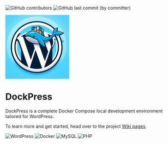 ![GitHub contributors](https://img.shields.io/github/contributors-anon/ufmedia/dockpress) ![GitHub last commit (by committer)](https://img.shields.io/github/last-commit/ufmedia/dockpress)

<img src="https://github.com/ufmedia/dockpress/blob/main/local/dockpress.png" align="center" height="200" width="200" >

# DockPress

DockPress is a complete Docker Compose local development environment tailored for WordPress.

To learn more and get started, head over to the project [Wiki pages](https://github.com/ufmedia/dockpress/wiki).

![WordPress](https://img.shields.io/badge/WordPress-%23117AC9.svg?style=for-the-badge&logo=WordPress&logoColor=white) ![Docker](https://img.shields.io/badge/docker-%230db7ed.svg?style=for-the-badge&logo=docker&logoColor=white) ![MySQL](https://img.shields.io/badge/mysql-%2300f.svg?style=for-the-badge&logo=mysql&logoColor=white) ![PHP](https://img.shields.io/badge/php-%23777BB4.svg?style=for-the-badge&logo=php&logoColor=white)


